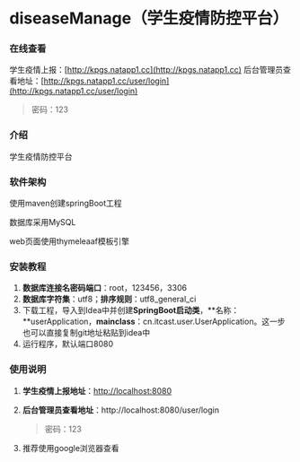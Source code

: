 # diseaseManage（学生疫情防控平台）

### 在线查看
学生疫情上报：[http://kpgs.natapp1.cc](http://kpgs.natapp1.cc)
后台管理员查看地址：[http://kpgs.natapp1.cc/user/login](http://kpgs.natapp1.cc/user/login)

   > 密码：123

### 介绍
学生疫情防控平台

### 软件架构
使用maven创建springBoot工程

数据库采用MySQL

web页面使用thymeleaaf模板引擎


### 安装教程

1. **数据库连接名密码端口**：root，123456，3306
2. **数据库字符集**：utf8；**排序规则**：utf8_general_ci
3. 下载工程，导入到Idea中并创建**SpringBoot启动类**，**名称：**userApplication，**mainclass**：cn.itcast.user.UserApplication。这一步也可以直接复制git地址粘贴到idea中
4. 运行程序，默认端口8080

### 使用说明

1. **学生疫情上报地址**：[http://localhost:8080](http://localhost:8080/)

2. **后台管理员查看地址**：http://localhost:8080/user/login

   > 密码：123
3. 推荐使用google浏览器查看